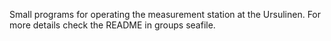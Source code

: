 Small programs for operating the measurement station at the Ursulinen.
For more details check the README in groups seafile.

